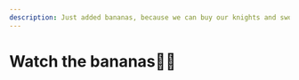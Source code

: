 ```yaml
---
description: Just added bananas, because we can buy our knights and swords with bananas
---
```


# Watch the bananas🍌🍌

